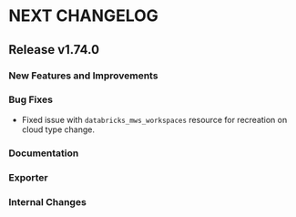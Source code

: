 # NEXT CHANGELOG

## Release v1.74.0

### New Features and Improvements

### Bug Fixes
* Fixed issue with `databricks_mws_workspaces` resource for recreation on cloud type change. 

### Documentation

### Exporter

### Internal Changes
